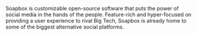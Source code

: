 Soapbox is customizable open-source software that puts the power of social media in the hands of the people.
Feature-rich and hyper-focused on providing a user experience to rival Big Tech, Soapbox is already home to some of the biggest alternative social platforms.
